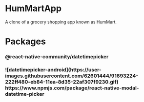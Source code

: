 # HumMartApp
A clone of a grocery shopping app known as HumMart. 

# Packages
<h3>@react-native-community/datetimepicker<h3>
![datetimepicker-android](https://user-images.githubusercontent.com/62601444/91693224-222ff480-eb84-11ea-8d35-22af307f9230.gif)
  https://www.npmjs.com/package/react-native-modal-datetime-picker
